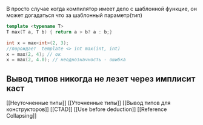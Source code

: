 В просто случае когда компилятор имеет дело с шаблонной функцие, он может догадаться что за шаблонный параметр(тип)
```cpp
template <typename T>
T max(T a, T b) { return a > b? a : b;}

int x = max<int>(2, 3);
//порождает  template <> int max(int, int)
x = max(2, 4); // ок
x = max(2, 4.0); // неоднозначность - ошибка

```
## Вывод типов никогда не лезет через имплисит каст

[[Неуточненные типы]]
[[Уточненные типы]]
[[Вывод типов для конструкторов]]
[[CTAD]]
[[Use before deduction]]
[[Reference Collapsing]]